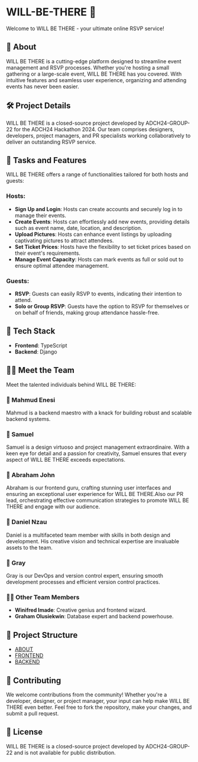 # WILL-BE-THERE 🎉

Welcome to WILL BE THERE - your ultimate online RSVP service!

## 🚀 About

WILL BE THERE is a cutting-edge platform designed to streamline event management and RSVP processes. Whether you're hosting a small gathering or a large-scale event, WILL BE THERE has you covered. With intuitive features and seamless user experience, organizing and attending events has never been easier.

## 🛠️ Project Details

WILL BE THERE is a closed-source project developed by ADCH24-GROUP-22 for the ADCH24 Hackathon 2024. Our team comprises designers, developers, project managers, and PR specialists working collaboratively to deliver an outstanding RSVP service.

## 📝 Tasks and Features 

WILL BE THERE offers a range of functionalities tailored for both hosts and guests:

### Hosts:
- **Sign Up and Login**: Hosts can create accounts and securely log in to manage their events.
- **Create Events**: Hosts can effortlessly add new events, providing details such as event name, date, location, and description.
- **Upload Pictures**: Hosts can enhance event listings by uploading captivating pictures to attract attendees.
- **Set Ticket Prices**: Hosts have the flexibility to set ticket prices based on their event's requirements.
- **Manage Event Capacity**: Hosts can mark events as full or sold out to ensure optimal attendee management.

### Guests:
- **RSVP**: Guests can easily RSVP to events, indicating their intention to attend.
- **Solo or Group RSVP**: Guests have the option to RSVP for themselves or on behalf of friends, making group attendance hassle-free.

## 🎨 Tech Stack

- **Frontend**: TypeScript
- **Backend**: Django


## 👨‍💼 Meet the Team

Meet the talented individuals behind WILL BE THERE:

### 👨 Mahmud Enesi
Mahmud is a backend maestro with a knack for building robust and scalable backend systems.

### 👨 Samuel
Samuel is a design virtuoso and project management extraordinaire. With a keen eye for detail and a passion for creativity, Samuel ensures that every aspect of WILL BE THERE exceeds expectations.

### 👨 Abraham John
Abraham is our frontend guru, crafting stunning user interfaces and ensuring an exceptional user experience for WILL BE THERE.Also our PR lead, orchestrating effective communication strategies to promote WILL BE THERE and engage with our audience.

### 👨 Daniel Nzau
Daniel is a multifaceted team member with skills in both design and development. His creative vision and technical expertise are invaluable assets to the team.

### 👨 Gray
Gray is our DevOps and version control expert, ensuring smooth development processes and efficient version control practices.

### 👨‍💻 Other Team Members
- **Winifred Imade**: Creative genius and frontend wizard.
- **Graham Olusiekwin**: Database expert and backend powerhouse.

## 🚧 Project Structure

- [ABOUT](./project%20structures)
- [FRONTEND](./Frontend-React/)
- [BACKEND](./backend/)

## 🤝 Contributing

We welcome contributions from the community! Whether you're a developer, designer, or project manager, your input can help make WILL BE THERE even better. Feel free to fork the repository, make your changes, and submit a pull request.

## 📝 License

WILL BE THERE is a closed-source project developed by ADCH24-GROUP-22 and is not available for public distribution.


